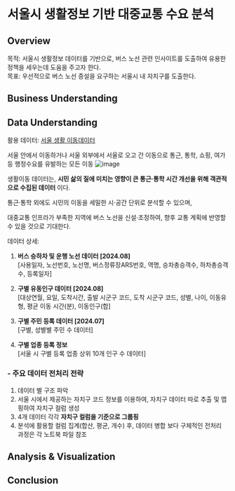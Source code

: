# 서울시 생활정보 기반 대중교통 수요 분석
## Overview

목적: 서울시 생활정보 데이터를 기반으로, 버스 노선 관련 인사이트를 도출하여 유용한 정책을 세우는데 도움을 주고자 한다. <br>
목표: 우선적으로 버스 노선 증설을 요구하는 서울시 내 자치구를 도출한다.  

## Business Understanding

## Data Understanding
활용 데이터: [서울 생활 이동데이터](https://data.seoul.go.kr/dataVisual/seoul/seoulLivingMigration.do)

서울 안에서 이동하거나 서울 외부에서 서울로 오고 간 이동으로 통근, 통학, 쇼핑, 여가 등 행정수요를 유발하는 모든 이동
![image](https://github.com/user-attachments/assets/82df4477-4a3b-4e9e-810d-48223c671bc5)

생활이동 데이터는,  **시민 삶의 질에 미치는 영향이 큰 통근·통학 시간 개선을 위해 객관적으로 수집된 데이터** 이다.

통근·통학 외에도 시민의 이동을 세밀한 시·공간 단위로 분석할 수 있으며,  

대중교통 인프라가 부족한 지역에 버스 노선을 신설·조정하여, 향후 교통 계획에 반영할 수 있을 것으로 기대한다.

데이터 상세:

1. **버스 승하차 및 운행 노선 데이터 [2024.08]** <br>
  [사용일자,	노선번호,	노선명,	버스정류장ARS번호,	역명,	승차총승객수,	하차총승객수,	등록일자]
  
2. **구별 유동인구 데이터 [2024.08]** <br>
  [대상연월,	요일,	도착시간,	출발 시군구 코드,	도착 시군구 코드,	성별,	나이,	이동유형,	평균 이동 시간(분),	이동인구(합]
  
3. **구별 주민 등록 데이터 [2024.07]** <br>
  [구별, 성별별 주민 수 데이터]
  
4. **구별 업종 등록 정보** <br>
  [서울 시 구별 등록 업종 상위 10개 인구 수 데이터]

### - 주요 데이터 전처리 전략
1. 데이터 별 구조 파악
2. 서울 시에서 제공하는 자치구 코드 정보를 이용하여, 자치구 데이터 따로 추출 및 맵핑하여 자치구 컬럼 생성
3. 4개 데이터 각각 **자치구 컬럼을 기준으로 그룹핑**
4. 분석에 활용할 컬럼 집계(합산, 평균, 개수) 후, 데이터 병합
보다 구체적인 전처리 과정은 각 노트북 파일 참조

## Analysis & Visualization


## Conclusion


